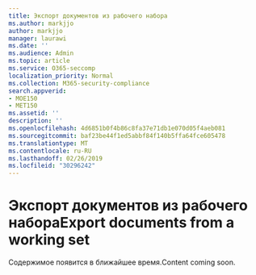 ```yaml
---
title: Экспорт документов из рабочего набора
ms.author: markjjo
author: markjjo
manager: laurawi
ms.date: ''
ms.audience: Admin
ms.topic: article
ms.service: O365-seccomp
localization_priority: Normal
ms.collection: M365-security-compliance
search.appverid:
- MOE150
- MET150
ms.assetid: ''
description: ''
ms.openlocfilehash: 4d6851b0f4b86c8fa37e71db1e070d05f4aeb081
ms.sourcegitcommit: baf23be44f1ed5abbf84f140b5ffa64fce605478
ms.translationtype: MT
ms.contentlocale: ru-RU
ms.lasthandoff: 02/26/2019
ms.locfileid: "30296242"
---
```

# <a name="export-documents-from-a-working-set"></a><span data-ttu-id="2c467-102">Экспорт документов из рабочего набора</span><span class="sxs-lookup"><span data-stu-id="2c467-102">Export documents from a working set</span></span>

<span data-ttu-id="2c467-103">Содержимое появится в ближайшее время.</span><span class="sxs-lookup"><span data-stu-id="2c467-103">Content coming soon.</span></span>